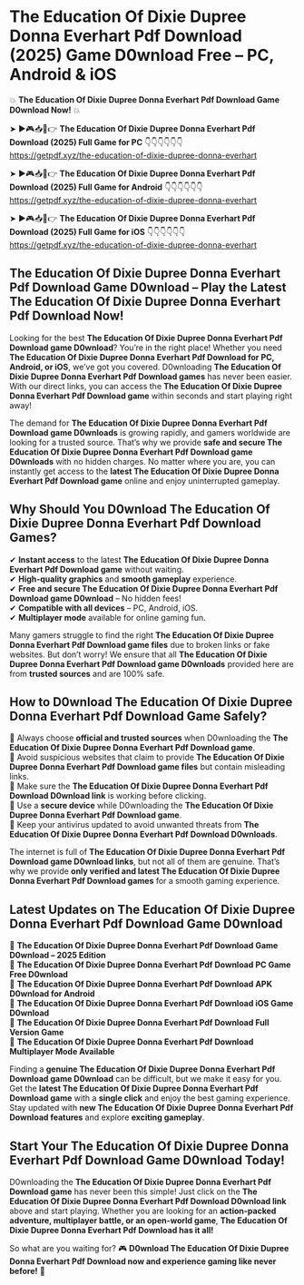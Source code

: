 # The Education Of Dixie Dupree Donna Everhart Pdf Download (2025) Game D0wnload Free – PC, Android & iOS

💥 **The Education Of Dixie Dupree Donna Everhart Pdf Download Game D0wnload Now!** 💥  

➤ ►🎮📥📱👉 **The Education Of Dixie Dupree Donna Everhart Pdf Download (2025) Full Game for PC** 👇👇👇👇👇👇  
https://getpdf.xyz/the-education-of-dixie-dupree-donna-everhart  

➤ ►🎮📥📱👉 **The Education Of Dixie Dupree Donna Everhart Pdf Download (2025) Full Game for Android** 👇👇👇👇👇👇  
https://getpdf.xyz/the-education-of-dixie-dupree-donna-everhart  

➤ ►🎮📥📱👉 **The Education Of Dixie Dupree Donna Everhart Pdf Download (2025) Full Game for iOS** 👇👇👇👇👇👇  
https://getpdf.xyz/the-education-of-dixie-dupree-donna-everhart  

## The Education Of Dixie Dupree Donna Everhart Pdf Download Game D0wnload – Play the Latest The Education Of Dixie Dupree Donna Everhart Pdf Download Now!

Looking for the best **The Education Of Dixie Dupree Donna Everhart Pdf Download game D0wnload**? You’re in the right place! Whether you need **The Education Of Dixie Dupree Donna Everhart Pdf Download for PC, Android, or iOS**, we’ve got you covered. D0wnloading **The Education Of Dixie Dupree Donna Everhart Pdf Download games** has never been easier. With our direct links, you can access the **The Education Of Dixie Dupree Donna Everhart Pdf Download game** within seconds and start playing right away!  

The demand for **The Education Of Dixie Dupree Donna Everhart Pdf Download game D0wnloads** is growing rapidly, and gamers worldwide are looking for a trusted source. That’s why we provide **safe and secure The Education Of Dixie Dupree Donna Everhart Pdf Download game D0wnloads** with no hidden charges. No matter where you are, you can instantly get access to the **latest The Education Of Dixie Dupree Donna Everhart Pdf Download game** online and enjoy uninterrupted gameplay.  

## **Why Should You D0wnload The Education Of Dixie Dupree Donna Everhart Pdf Download Games?**  

✔ **Instant access** to the latest **The Education Of Dixie Dupree Donna Everhart Pdf Download game** without waiting.  
✔ **High-quality graphics** and **smooth gameplay** experience.  
✔ **Free and secure The Education Of Dixie Dupree Donna Everhart Pdf Download game D0wnload** – No hidden fees!  
✔ **Compatible with all devices** – PC, Android, iOS.  
✔ **Multiplayer mode** available for online gaming fun.  

Many gamers struggle to find the right **The Education Of Dixie Dupree Donna Everhart Pdf Download game files** due to broken links or fake websites. But don’t worry! We ensure that all **The Education Of Dixie Dupree Donna Everhart Pdf Download game D0wnloads** provided here are from **trusted sources** and are 100% safe.  

## **How to D0wnload The Education Of Dixie Dupree Donna Everhart Pdf Download Game Safely?**  

📌 Always choose **official and trusted sources** when D0wnloading the **The Education Of Dixie Dupree Donna Everhart Pdf Download game**.  
📌 Avoid suspicious websites that claim to provide **The Education Of Dixie Dupree Donna Everhart Pdf Download game files** but contain misleading links.  
📌 Make sure the **The Education Of Dixie Dupree Donna Everhart Pdf Download D0wnload link** is working before clicking.  
📌 Use a **secure device** while D0wnloading the **The Education Of Dixie Dupree Donna Everhart Pdf Download game**.  
📌 Keep your antivirus updated to avoid unwanted threats from **The Education Of Dixie Dupree Donna Everhart Pdf Download D0wnloads**.  

The internet is full of **The Education Of Dixie Dupree Donna Everhart Pdf Download game D0wnload links**, but not all of them are genuine. That’s why we provide **only verified and latest The Education Of Dixie Dupree Donna Everhart Pdf Download games** for a smooth gaming experience.  

## **Latest Updates on The Education Of Dixie Dupree Donna Everhart Pdf Download Game D0wnload**  

🔹 **The Education Of Dixie Dupree Donna Everhart Pdf Download Game D0wnload – 2025 Edition**  
🔹 **The Education Of Dixie Dupree Donna Everhart Pdf Download PC Game Free D0wnload**  
🔹 **The Education Of Dixie Dupree Donna Everhart Pdf Download APK D0wnload for Android**  
🔹 **The Education Of Dixie Dupree Donna Everhart Pdf Download iOS Game D0wnload**  
🔹 **The Education Of Dixie Dupree Donna Everhart Pdf Download Full Version Game**  
🔹 **The Education Of Dixie Dupree Donna Everhart Pdf Download Multiplayer Mode Available**  

Finding a **genuine The Education Of Dixie Dupree Donna Everhart Pdf Download game D0wnload** can be difficult, but we make it easy for you. Get the **latest The Education Of Dixie Dupree Donna Everhart Pdf Download game** with a **single click** and enjoy the best gaming experience. Stay updated with **new The Education Of Dixie Dupree Donna Everhart Pdf Download features** and explore **exciting gameplay**.  

## **Start Your The Education Of Dixie Dupree Donna Everhart Pdf Download Game D0wnload Today!**  

D0wnloading the **The Education Of Dixie Dupree Donna Everhart Pdf Download game** has never been this simple! Just click on the **The Education Of Dixie Dupree Donna Everhart Pdf Download D0wnload link** above and start playing. Whether you are looking for an **action-packed adventure, multiplayer battle, or an open-world game**, **The Education Of Dixie Dupree Donna Everhart Pdf Download has it all!**  

So what are you waiting for? 🎮 **D0wnload The Education Of Dixie Dupree Donna Everhart Pdf Download now and experience gaming like never before!** 🚀  